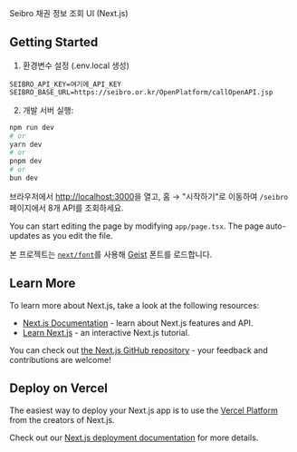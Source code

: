 Seibro 채권 정보 조회 UI (Next.js)

## Getting Started

1) 환경변수 설정 (.env.local 생성)

```
SEIBRO_API_KEY=여기에_API_KEY
SEIBRO_BASE_URL=https://seibro.or.kr/OpenPlatform/callOpenAPI.jsp
```

2) 개발 서버 실행:

```bash
npm run dev
# or
yarn dev
# or
pnpm dev
# or
bun dev
```

브라우저에서 [http://localhost:3000](http://localhost:3000)을 열고, 홈 → "시작하기"로 이동하여 `/seibro` 페이지에서 8개 API를 조회하세요.

You can start editing the page by modifying `app/page.tsx`. The page auto-updates as you edit the file.

본 프로젝트는 [`next/font`](https://nextjs.org/docs/app/building-your-application/optimizing/fonts)를 사용해 [Geist](https://vercel.com/font) 폰트를 로드합니다.

## Learn More

To learn more about Next.js, take a look at the following resources:

- [Next.js Documentation](https://nextjs.org/docs) - learn about Next.js features and API.
- [Learn Next.js](https://nextjs.org/learn) - an interactive Next.js tutorial.

You can check out [the Next.js GitHub repository](https://github.com/vercel/next.js) - your feedback and contributions are welcome!

## Deploy on Vercel

The easiest way to deploy your Next.js app is to use the [Vercel Platform](https://vercel.com/new?utm_medium=default-template&filter=next.js&utm_source=create-next-app&utm_campaign=create-next-app-readme) from the creators of Next.js.

Check out our [Next.js deployment documentation](https://nextjs.org/docs/app/building-your-application/deploying) for more details.
